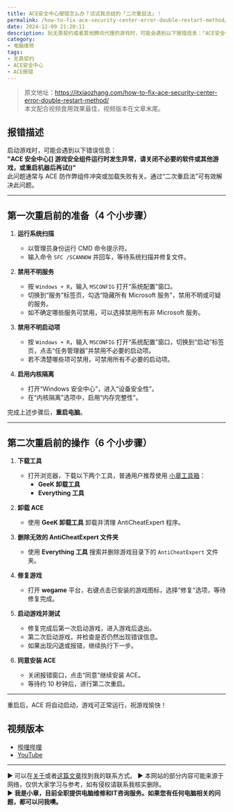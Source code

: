 ```yaml
---
title: ACE安全中心报错怎么办？试试我总结的「二次重启法」！
permalink: /how-to-fix-ace-security-center-error-double-restart-method/
date: 2024-12-09 21:20:11
description: 玩无畏契约或者其他腾讯代理的游戏时，可能会遇到以下报错信息："ACE安全中心[]游戏安全组件运行时发生异常，请关闭不必要的软件或其他游戏，或重启机器后再试()"。此问题通常与ACE防作弊组件的冲突或加载失败有关，通过“二次重启法”可以有效修复。
category:
- 电脑维修
tags:
- 无畏契约
- ACE安全中心
- ACE报错
---
```


> 原文地址：<https://itxiaozhang.com/how-to-fix-ace-security-center-error-double-restart-method/>  
> 本文配合视频食用效果最佳，视频版本在文章末尾。

## **报错描述**

启动游戏时，可能会遇到以下错误信息：  
**"ACE 安全中心[] 游戏安全组件运行时发生异常，请关闭不必要的软件或其他游戏，或重启机器后再试()"**  
此问题通常与 ACE 防作弊组件冲突或加载失败有关。通过“二次重启法”可有效解决此问题。

---

## **第一次重启前的准备（4 个小步骤）**

1. **运行系统扫描**  
   - 以管理员身份运行 CMD 命令提示符。  
   - 输入命令 `SFC /SCANNOW` 并回车，等待系统扫描并修复文件。

2. **禁用不明服务**  
   - 按 `Windows + R`，输入 `MSCONFIG` 打开“系统配置”窗口。  
   - 切换到“服务”标签页，勾选“隐藏所有 Microsoft 服务”，禁用不明或可疑的服务。  
   - 如不确定哪些服务可禁用，可以选择禁用所有非 Microsoft 服务。

3. **禁用不明启动项**  
   - 按 `Windows + R`，输入 `MSCONFIG` 打开“系统配置”窗口，切换到“启动”标签页，点击“任务管理器”并禁用不必要的启动项。  
   - 若不清楚哪些项可禁用，可禁用所有不必要的启动项。

4. **启用内核隔离**  
   - 打开“Windows 安全中心”，进入“设备安全性”。  
   - 在“内核隔离”选项中，启用“内存完整性”。

完成上述步骤后，**重启电脑**。

---

## **第二次重启前的操作（6 个小步骤）**

1. **下载工具**  
   - 打开浏览器，下载以下两个工具，普通用户推荐使用 [小章工具箱](https://fixpc.cc/)：  
     - **GeeK 卸载工具**  
     - **Everything 工具**

2. **卸载 ACE**  
   - 使用 **GeeK 卸载工具** 卸载并清理 AntiCheatExpert 程序。

3. **删除无效的 AntiCheatExpert 文件夹**  
   - 使用 **Everything 工具** 搜索并删除游戏目录下的 `AntiCheatExpert` 文件夹。

4. **修复游戏**  
   - 打开 **wegame** 平台，右键点击已安装的游戏图标，选择“修复”选项，等待修复完成。

5. **启动游戏并测试**  
   - 修复完成后第一次启动游戏，进入游戏后退出。
   - 第二次启动游戏，并检查是否仍然出现错误信息。  
   - 如果出现闪退或报错，继续执行下一步。

6. **同意安装 ACE**  
   - 关闭报错窗口，点击“同意”继续安装 ACE。  
   - 等待约 10 秒钟后，进行第二次重启。

---

重启后，ACE 将自动启动，游戏可正常运行，祝游戏愉快！

## 视频版本

- [哔哩哔哩](https://www.bilibili.com/video/BV1gNqGYUEjX)
- [YouTube](https://youtu.be/nNqVwcb7muw?si=VVbnEthH16uFZuFy)

---
▶ 可以在[关于](https://itxiaozhang.com/about/)或者[这篇文章](https://itxiaozhang.com/about-computer-repair-services-with-me/)找到我的联系方式。
▶ 本网站的部分内容可能来源于网络，仅供大家学习与参考，如有侵权请联系我核实删除。  
▶ **我是小章，目前全职提供电脑维修和IT咨询服务。如果您有任何电脑相关的问题，都可以问我噢。**  
